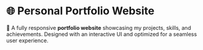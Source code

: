 # 🌐 Personal Portfolio Website  

🚀 A fully responsive **portfolio website** showcasing my projects, skills, and achievements. Designed with an interactive UI and optimized for a seamless user experience.  
